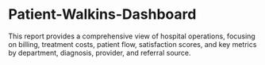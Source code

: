 # Patient-Walkins-Dashboard
This report provides a comprehensive view of hospital operations, focusing on billing, treatment costs, patient flow, satisfaction scores, and key metrics by department, diagnosis, provider, and referral source.

